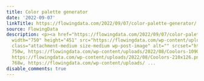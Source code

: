 ```yaml
---
title: Color palette generator
date: '2022-09-07'
linkTitle: https://flowingdata.com/2022/09/07/color-palette-generator/
source: FlowingData
description: <p><a href="https://flowingdata.com/2022/09/07/color-palette-generator/"><img
  width="750" height="451" src="https://flowingdata.com/wp-content/uploads/2022/08/Coolors-750x451.png"
  class="attachment-medium size-medium wp-post-image" alt="" srcset="https://flowingdata.com/wp-content/uploads/2022/08/Coolors-750x451.png
  750w, https://flowingdata.com/wp-content/uploads/2022/08/Coolors-1090x656.png 1090w,
  https://flowingdata.com/wp-content/uploads/2022/08/Coolors-210x126.png 210w, https://flowingdata.com/wp-content/uploads/2022/08/Coolors-768x462.png
  768w, https://flowingdata.com/wp-content/uploads/ ...
disable_comments: true
---
```

<p><a href="https://flowingdata.com/2022/09/07/color-palette-generator/"><img width="750" height="451" src="https://flowingdata.com/wp-content/uploads/2022/08/Coolors-750x451.png" class="attachment-medium size-medium wp-post-image" alt="" srcset="https://flowingdata.com/wp-content/uploads/2022/08/Coolors-750x451.png 750w, https://flowingdata.com/wp-content/uploads/2022/08/Coolors-1090x656.png 1090w, https://flowingdata.com/wp-content/uploads/2022/08/Coolors-210x126.png 210w, https://flowingdata.com/wp-content/uploads/2022/08/Coolors-768x462.png 768w, https://flowingdata.com/wp-content/uploads/ ...